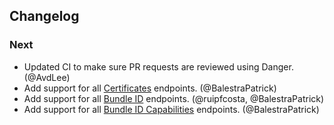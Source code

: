 ## Changelog

### Next
- Updated CI to make sure PR requests are reviewed using Danger. (@AvdLee)
- Add support for all [Certificates](https://developer.apple.com/documentation/appstoreconnectapi/certificates) endpoints. (@BalestraPatrick)
- Add support for all [Bundle ID](https://developer.apple.com/documentation/appstoreconnectapi/bundle_ids) endpoints. (@ruipfcosta, @BalestraPatrick)
- Add support for all [Bundle ID Capabilities](https://developer.apple.com/documentation/appstoreconnectapi/bundle_id_capabilities) endpoints. (@BalestraPatrick)